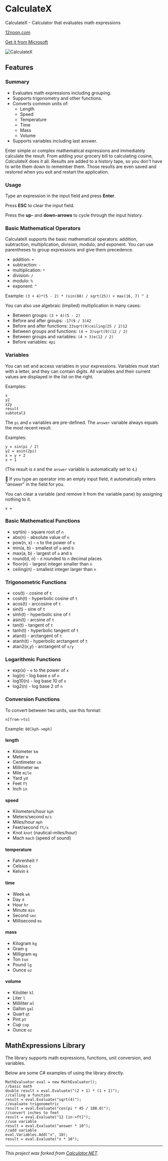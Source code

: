 ﻿CalculateX
==========

CalculateX - Calculator that evaluates math expressions

[12noon.com](https://12noon.com)

[Get it from Microsoft](https://microsoft.com/en-us/p/calculatex/9NWLKMVZPJD3)

![CalculateX](https://github.com/skst/CalculateX/blob/master/CalculateX.png)

## Features

### Summary
- Evaluates math expressions including grouping.
- Supports trigonometry and other functions.
- Converts common units of:
    - Length
    - Speed
    - Temperature
    - Time
    - Mass
    - Volume
- Supports variables including last answer.

Enter simple or complex mathematical expressions and immediately calculate the result.
From adding your grocery bill to calculating cosine, *CalculateX* does it all.
Results are added to a history tape,
so you don't have to write them down to remember them.
Those results are even saved and restored when you exit and restart the application.

### Usage

Type an expression in the input field and press **Enter**.

Press **ESC** to clear the input field.

Press the **up-** and **down-arrows** to cycle through the input history.

### Basic Mathematical Operators

CalculateX supports the basic mathematical operators: addition, subtraction,
multiplication, division, modulo, and exponent.
You can use parentheses to group expressions and give them precedence.

- addition: `+`
- subtraction: `-`
- multiplication: `*`
- division: `/`
- modulo: `%`
- exponent: `^`

Example: `(3 + 4)*(5 - 2) * (sin(68) / sqrt(25)) + max(16, 7) ^ 2`

You can also use algebraic (implied) multiplication in many cases:

- Between groups: `(3 + 4)(5 - 2)`
- Before and after groups: `-17(9 / 3)42`
- Before and after functions: `23sqrt(9)ceiling(25 / 2)12`
- Between groups and functions: `(4 + 3)sqrt(9)(12 / 2)`
- Between groups and variables: `(4 + 3)e(12 / 2)`
- Before variables: `4pi`

### Variables

You can set and access variables in your expressions.
Variables must start with a letter, and they can contain digits.
All variables and their current values are displayed in the list on the right.

Examples:
````
x
y2
x2y
result
subtotal3
````

The `pi` and `e` variables are pre-defined.
The `answer` variable always equals the most recent result.

Examples:
````
y = sin(pi / 2)
y2 = asin(2pi)
x = y + 2
x + 1
````
(The result is `4` and the `answer` variable is automatically set to `4`.)

📌 If you type an operator into an empty input field,
it automatically enters "*answer*" in the field for you.

You can clear a variable (and remove it from the variable pane) by assigning nothing to it.

````
x =
````

### Basic Mathematical Functions

- sqrt(n) - square root of `n`
- abs(n) - absolute value of `n`
- pow(n, x) - `n` to the power of `x`
- min(a, b) - smallest of `a` and `b`
- max(a, b) - largest of `a` and `b`
- round(d, n) - `d` rounded to `n` decimal places
- floor(n) - largest integer smaller than `n`
- ceiling(n) - smallest integer larger than `n`

### Trigonometric Functions

- cos(t) - cosine of `t`
- cosh(t) - hyperbolic cosine of `t`
- acos(t) - arccosine of `t`
- sin(t) - sine of `t`
- sinh(t) - hyperbolic sine of `t`
- asin(t) - arcsine of `t`
- tan(t) - tangent of `t`
- tanh(t) - hyperbolic tangent of `t`
- atan(t) - arctangent of `t`
- atanh(t) - hyperbolic arctangent of `t`
- atan2(x,y) - arctangent of `x/y`

### Logarithmic Functions

- exp(x) - `e` to the power of `x`
- log(n) - log base `e` of `n`
- log10(n) - log base 10 of `n`
- log2(n) - log base 2 of `n`

### Conversion Functions

To convert between two units, use this format:

`n[from->to]`

Example: `80[kph->mph]`

#### length

- Kilometer `km`
- Meter `m`
- Centimeter `cm`
- Millimeter `mm`
- Mile `mile`
- Yard `yd`
- Feet `ft`
- Inch `in`

#### speed

- Kilometers/hour `kph`
- Meters/second `m/s`
- Miles/hour `mph`
- Feet/second `ft/s`
- Knot `knot` (nautical-miles/hour)
- Mach `mach` (speed of sound)

#### temperature

- Fahrenheit `f`
- Celsius `c`
- Kelvin `k`

#### time

- Week `wk`
- Day `d`
- Hour `hr`
- Minute `min`
- Second `sec`
- Millisecond `ms`

#### mass

- Kilogram `kg`
- Gram `g`
- Milligram `mg`
- Ton `ton`
- Pound `lg`
- Ounce `oz`

#### volume

- Kiloliter `kl`
- Liter `l`
- Milliliter `ml`
- Gallon `gal`
- Quart `qt`
- Pint `pt`
- Cup `cup`
- Ounce `oz`

## MathExpressions Library

The library supports math expressions, functions, unit conversion, and variables.

Below are some C# examples of using the library directly.

````
MathEvaluator eval = new MathEvaluator();
//basic math
double result = eval.Evaluate("(2 + 1) * (1 + 2)");
//calling a function
result = eval.Evaluate("sqrt(4)");
//evaluate trigonometric 
result = eval.Evaluate("cos(pi * 45 / 180.0)");
//convert inches to feet
result = eval.Evaluate("12 [in->ft]");
//use variable
result = eval.Evaluate("answer * 10");
//add variable
eval.Variables.Add("x", 10);
result = eval.Evaluate("x * 10");
````

------------

*This project was forked from [Calculator.NET](https://github.com/loresoft/Calculator).*
